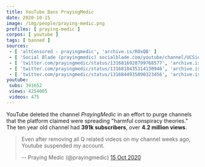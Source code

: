 ```yaml
---
title: YouTube Bans PrayingMedic
date: 2020-10-15
image: /img/people/praying-medic.png
profiles: [ praying-medic ]
corpos: [ youtube ]
tags: [ banned ]
sources:
 - [ 'altCensored - prayingmedic', 'archive.is/ROxQB' ]
 - [ 'Social Blade (prayingmedic) socialblade.com/youtube/channel/UCSio3E7kYvPeHKhfuYZWriA', 'archive.is/aOef0' ]
 - [ 'twitter.com/prayingmedic/status/1316816928799768577', 'archive.is/86Aap' ]
 - [ 'twitter.com/prayingmedic/status/1316818435314130946', 'archive.is/jPVlH' ]
 - [ 'twitter.com/prayingmedic/status/1316844935090323456', 'archive.is/iNgk0' ]
youtube:
 subs: 391652
 views: 4254005
 videos: 475
---
```


YouTube deleted the channel _PrayingMedic_ in an effort to purge channels that
the platform claimed were spreading "harmful conspiracy theories." The ten year
old channel had **391k subscribers**, over **4.2 million views**.
> Even after removing all Q related videos on my channel weeks ago, Youtube
> suspended my account.
>
> -- Praying Medic (@prayingmedic) [15 Oct 2020](https://archive.is/86Aap)
